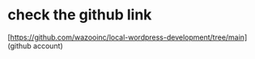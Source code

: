 # check the github link 
[https://github.com/wazooinc/local-wordpress-development/tree/main] (github account)
